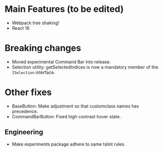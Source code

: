[comment]: <> (Placeholder area for describing webpack)

# Main Features (to be edited)
* Webpack tree shaking!
* React 16

# Breaking changes
* Moved experimental Command Bar into release.
* Selection utility: getSelectedIndices is now a mandatory member of the `ISelection` interface.

# Other fixes
* BaseButton: Make adjustment so that customclass names has precedence.
* CommandBarButton: Fixed high contrast hover state.

## Engineering
* Make experiments package adhere to same tslint rules.
